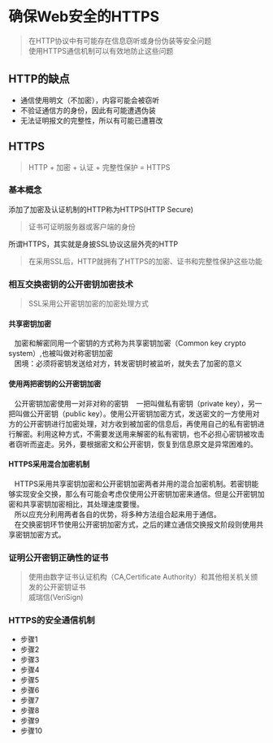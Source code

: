 # 确保Web安全的HTTPS
> 在HTTP协议中有可能存在信息窃听或身份伪装等安全问题    
> 使用HTTPS通信机制可以有效地防止这些问题
## HTTP的缺点
* 通信使用明文（不加密），内容可能会被窃听
* 不验证通信方的身份，因此有可能遭遇伪装
* 无法证明报文的完整性，所以有可能已遭篡改
## HTTPS
> HTTP + 加密 + 认证 + 完整性保护 = HTTPS
### 基本概念

添加了加密及认证机制的HTTP称为HTTPS(HTTP Secure)    
> 证书可证明服务器或客户端的身份    

所谓HTTPS，其实就是身披SSL协议这层外壳的HTTP
> 在采用SSL后，HTTP就拥有了HTTPS的加密、证书和完整性保护这些功能    

### 相互交换密钥的公开密钥加密技术
> SSL采用公开密钥加密的加密处理方式

#### 共享密钥加密
    加密和解密同用一个密钥的方式称为共享密钥加密（Common key crypto system）,也被叫做对称密钥加密    
    困境：必须将密钥发送给对方，转发密钥时被监听，就失去了加密的意义
#### 使用两把密钥的公开密钥加密
    公开密钥加密使用一对非对称的密钥
    一把叫做私有密钥（private key），另一把叫做公开密钥（public key）。使用公开密钥加密方式，发送密文的一方使用对方的公开密钥进行加密处理，对方收到被加密的信息后，再使用自己的私有密钥进行解密。利用这种方式，不需要发送用来解密的私有密钥，也不必担心密钥被攻击者窃听而盗走。另外，要根据密文和公开密钥，恢复到信息原文是异常困难的。
#### HTTPS采用混合加密机制
    HTTPS采用共享密钥加密和公开密钥加密两者并用的混合加密机制。若密钥能够实现安全交换，那么有可能会考虑仅使用公开密钥加密来通信。但是公开密钥加密和共享密钥加密相比，其处理速度要慢。    
    所以应充分利用两者各自的优势，将多种方法组合起来用于通信。    
    在交换密钥环节使用公开密钥加密方式，之后的建立通信交换报文阶段则使用共享密钥加密方式。
### 证明公开密钥正确性的证书
> 使用由数字证书认证机构（CA,Certificate Authority）和其他相关机关颁发的公开密钥证书    
> 威瑞信(VeriSign)
### HTTPS的安全通信机制
* 步骤1
* 步骤2
* 步骤3
* 步骤4
* 步骤5
* 步骤6
* 步骤7
* 步骤8
* 步骤9
* 步骤10
